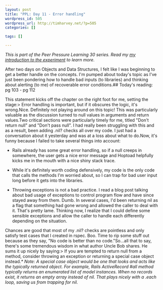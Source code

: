```yaml
--- 
layout: post
title: "PPL: Day 11 - Error handling"
wordpress_id: 505
wordpress_url: http://timharvey.net/?p=505
categories: []

tags: []

---
```

_This is part of the Peer Pressure Learning 30 series. Read my [my introduction to the experiment](http://timharvey.net/2010/06/11/peer-pressure-learning-experiment/) to learn more._

After two days on Objects and Data Structures, I felt like I was beginning to get a better handle on the concepts. I'm pumped about today's topic as I've just been pondering how to handle bad inputs (to libraries) and thinking about alerting (to me) of recoverable error conditions.## Today's reading: pg 103 - pg 112

This statement kicks off the chapter on the right foot for me, setting the stage:> Error handling is important, but if it obscures the logic, it's wrong.Nice. Definitely not playing around on this topic! This was particularly valuable as the discussion turned to null values in arguments and return values.Two critical sections were particularly timely for me, titled "Don't return null" and "Don't pass null". I had really been struggling with this and as a result, been adding .nil? checks all over my code. I just had a conversation about it yesterday and was at a loss about what to do.Now, it's funny because I failed to take several things into account:

- Rails already has some great error handling, so if a null creeps in somewhere, the user gets a nice error message and Hoptoad helpfully kicks me in the mouth with a nice shiny stack trace.

- While it's definitely worth coding defensively, my code is the only code that calls the methods I'm worried about, so I can trap for bad user input long before it gets into the libraries.

- Throwing exceptions is not a bad practice. I read a blog post talking about bad usage of exceptions to control program flow and have since stayed away from them. Dumb. In several cases, I'd been returning nil as a flag that something had gone wrong and allowed the caller to deal with it. That's pretty lame. Thinking now, I realize that I could define some sensible exceptions and allow the caller to handle each differently depending on the situation.

Chances are good that most of my .nil? checks are pointless and only satisfy test cases that I created in rspec. Boo. Time to rip some stuff out because as they say, "No code is better than no code."So...all that to say, there's some tremendous wisdom in what author Uncle Bob shares. He sums it up nicely by saying:> If you are tempted to return null from a method, consider throwing an exception or returning a special case object instead._* Note: A special case object would be one that looks and acts like the typically returned object. For example, Rails ActiveRecord #all method typically returns an enumerated list of model instances. When no records exist, it returns an empty array instead of nil. That plays nicely with a .each loop, saving us from trapping for nil._
